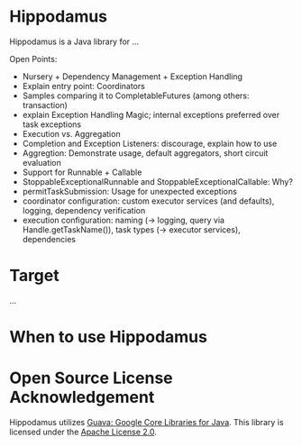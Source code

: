 # Hippodamus
Hippodamus is a Java library for ...

Open Points:

- Nursery + Dependency Management + Exception Handling
- Explain entry point: Coordinators
- Samples comparing it to CompletableFutures (among others: transaction)
- explain Exception Handling Magic; internal exceptions preferred over task exceptions
- Execution vs. Aggregation
- Completion and Exception Listeners: discourage, explain how to use
- Aggregtion: Demonstrate usage, default aggregators, short circuit evaluation
- Support for Runnable + Callable
- StoppableExceptionalRunnable and StoppableExceptionalCallable: Why?
- permitTaskSubmission: Usage for unexpected exceptions
- coordinator configuration: custom executor services (and defaults), logging, dependency verification
- execution configuration: naming (-> logging, query via Handle.getTaskName()), task types (-> executor services), dependencies

# Target
...

# When to use Hippodamus

# Open Source License Acknowledgement

Hippodamus utilizes [Guava: Google Core Libraries for Java](https://github.com/google/guava). This library is licensed under the [Apache License 2.0](http://www.apache.org/licenses/LICENSE-2.0).
